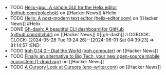 - TODO [Helix-gpui: A simple GUI for the Helix editor (github.com/polachok)](https://news.ycombinator.com/item?id=40492300) on [[Hacker News]] #Helix
- TODO [Helix: A post-modern text editor (helix-editor.com)](https://news.ycombinator.com/item?id=40487068) on [[Hacker News]] #Helix
- DONE [Gh-dash: A beautiful CLI dashboard for GitHub (github.com/dlvhdr)](https://news.ycombinator.com/item?id=40496150) on [[Hacker News]] #[[gh-dash]]
  :LOGBOOK:
  CLOCK: [2024-05-28 Tue 19:24:26]--[2024-06-01 Sat 04:39:23] =>  81:14:57
  :END:
- TODO [Iroh 0.14.0 – Dial the World (iroh.computer)](https://news.ycombinator.com/item?id=40080427) on [[Hacker News]]
- TODO [Finally an alternative to Big Tech, your new open-source mobile ecosystem (f-droid.org)](https://news.ycombinator.com/item?id=40501027) on [[Hacker News]]
- TODO [A Cursory Look at Cursors (eno-writer.com)](https://news.ycombinator.com/item?id=40470971) on [[Hacker News]]